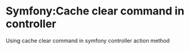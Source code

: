 # Symfony:Cache clear command in controller
Using cache clear command in symfony controller action method
